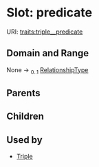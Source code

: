 
# Slot: predicate




URI: [traits:triple__predicate](http://w3id.org/ontogpt/traits/triple__predicate)


## Domain and Range

None &#8594;  <sub>0..1</sub> [RelationshipType](RelationshipType.md)

## Parents


## Children


## Used by

 * [Triple](Triple.md)

